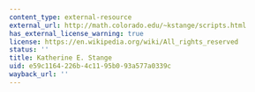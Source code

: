 ```yaml
---
content_type: external-resource
external_url: http://math.colorado.edu/~kstange/scripts.html
has_external_license_warning: true
license: https://en.wikipedia.org/wiki/All_rights_reserved
status: ''
title: Katherine E. Stange
uid: e59c1164-226b-4c11-95b0-93a577a0339c
wayback_url: ''
---
```

